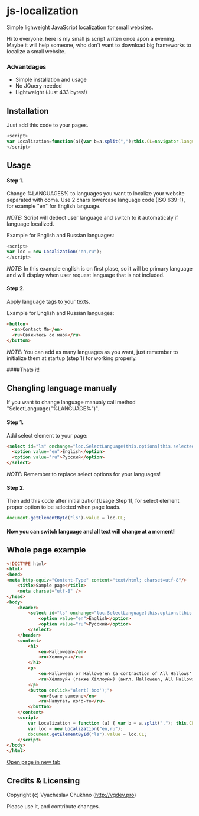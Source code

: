 # js-localization
Simple lighweight JavaScript localization for small websites.

Hi to everyone, here is my small js script writen once apon a evening. Maybe it will help someone, who don't want to download big frameworks to localize a small website. 

### Advantdages
* Simple installation and usage
* No JQuery needed
* Lightweight (Just 433 bytes!)


## Installation

Just add this code to your pages.

```javascript
<script>
var Localization=function(a){var b=a.split(",");this.CL=navigator.language||navigator.userLanguage,this.CL.includes("-")&&(this.CL=this.CL.charAt(0)+this.CL.charAt(1)),this.SelectLanguage=function(a){b.includes(a)?(b.forEach(function(b){Array.from(document.getElementsByTagName(b)).forEach(function(c){b==a?c.style.display="inline-block":c.style.display="none"})}),this.CL=a):this.SelectLanguage(b[0])},this.SelectLanguage(this.CL)};
</script>
```

## Usage

#### Step 1. 
Change %LANGUAGES% to languages you want to localize your website separated with coma. Use 2 chars lowercase language code (ISO 639-1), for example "en" for English language.

*NOTE:* Script will dedect user language and switch to it automaticaly if language localized.

Example for English and Russian languages:
```javascript
<script>
var loc = new Localization("en,ru");
</script>
```

*NOTE:* In this example english is on first plase, so it will be primary language and will display when user request language that is not included.

#### Step 2. 
Apply language tags to your texts.

Example for English and Russian languages:
```html
<button>
  <en>Contact Me</en>
  <ru>Свяжитесь со мной</ru>
</button>
```

*NOTE:* You can add as many languages as you want, just remember to initialize them at startup (step 1) for working properly.

####Thats it!

## Changling language manualy

If you want to change language manualy call method "SelectLanguage("%LANGUAGE%")".

#### Step 1. 
Add select element to your page:

```html
<select id="ls" onchange="loc.SelectLanguage(this.options[this.selectedIndex].value)">
  <option value="en">English</option>
  <option value="ru">Русский</option>
</select>
```

*NOTE:* Remember to replace select options for your languages!

#### Step 2. 
Then add this code after initialization(Usage.Step 1), for select element proper option to be selected when page loads.

```javascript
document.getElementById("ls").value = loc.CL;
```

#### Now you can switch language and all text will change at a moment!

## Whole page example

```html
<!DOCTYPE html>
<html>
<head>
<meta http-equiv="Content-Type" content="text/html; charset=utf-8"/>
    <title>Sample page</title>
	<meta charset="utf-8" />
</head>
<body>
    <header>
        <select id="ls" onchange="loc.SelectLanguage(this.options[this.selectedIndex].value)">
            <option value="en">English</option>
            <option value="ru">Русский</option>
        </select>
    </header>
    <content>
        <h1>
            <en>Halloween</en>
            <ru>Хеллоуин</ru>
        </h1>
        <p>
            <en>Halloween or Hallowe'en (a contraction of All Hallows' Evening), also known as Allhalloween, All Hallows' Eve, or All Saints' Eve, is a celebration observed in a number of countries on 31 October, the eve of the Western Christian feast of All Hallows' Day. </en>
            <ru>Хе́ллоуи́н (также Хэ́ллоуи́н) (англ. Halloween, All Hallows' Eve или All Saints' Eve) — современный праздник, восходящий к традициям древних кельтов Ирландии и Шотландии, история которого началась на территории современных Великобритании и Северной Ирландии. </ru>
        </p>
        <button onclick="alert('boo');">
            <en>Scare someone</en>
            <ru>Напугать кого-то</ru>
        </button>
    </content>
    <script>
        var Localization = function (a) { var b = a.split(","); this.CL = navigator.language || navigator.userLanguage, this.CL.includes("-") && (this.CL = this.CL.charAt(0) + this.CL.charAt(1)), this.SelectLanguage = function (a) { b.includes(a) ? (b.forEach(function (b) { Array.from(document.getElementsByTagName(b)).forEach(function (c) { b == a ? c.style.display = "inline-block" : c.style.display = "none" }) }), this.CL = a) : this.SelectLanguage(b[0]) }, this.SelectLanguage(this.CL) };
        var loc = new Localization("en,ru");
        document.getElementById("ls").value = loc.CL;
    </script>
</body>
</html>
```
[Open page in new tab](http://htmlpreview.github.io/?https://github.com/vgdevie/js-localization/blob/master/sample.html)

## Credits & Licensing

Copyright (c) Vyacheslav Chukhno (http://vgdev.pro)

Please use it, and contribute changes.

